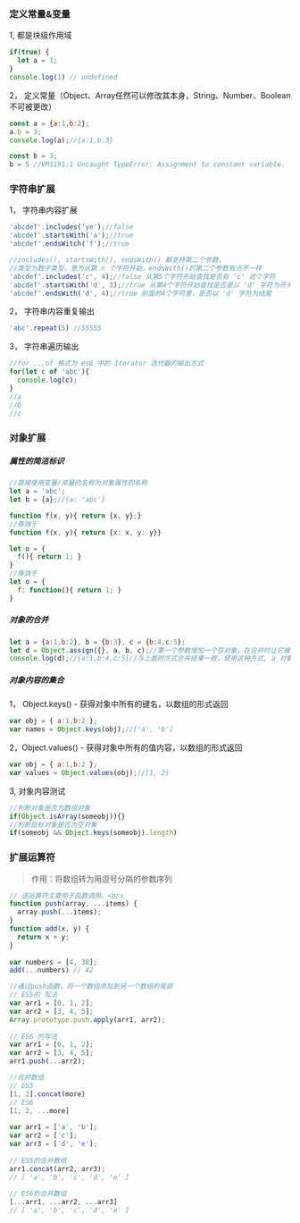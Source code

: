 ### 定义常量&变量

1, 都是块级作用域
```javascript
if(true) {
  let a = 1;
}
console.log(1) // undefined
```

2， 定义常量（Object、Array任然可以修改其本身，String、Number、Boolean不可被更改）
<!-- 对象类型的使用是指针式引用，常量只是指向了对象的指针，对象本身的内容却依然可以被修改 -->
```javascript
const a = {a:1,b:2};
a.b = 3;
console.log(a);//{a:1,b:3}

const b = 3;
b = 5 //VM1191:1 Uncaught TypeError: Assignment to constant variable.
```

### 字符串扩展
1， 字符串内容扩展
```javascript
'abcdef'.includes('ye');//false
'abcdef'.startsWith('a');//true
'abcdef'.endsWitch('f');//true

//includes(), startsWith(), endsWith() 都支持第二个参数，
//类型为数字类型，意为从第 n 个字符开始，endsWith()的第二个参数有点不一样
'abcdef'.includes('c', 4);//false 从第5个字符开始查找是否有 'c' 这个字符
'abcdef'.startsWith('d', 3);//true 从第4个字符开始查找是否是以 'd' 字符为开头
'abcdef'.endsWith('d', 4);//true 前面的4个字符里，是否以 'd' 字符为结尾
```

2， 字符串内容重复输出
```javascript
'abc'.repeat(5) //55555
```

3， 字符串遍历输出
```javascript
//for ...of 格式为 es6 中的 Iterator 迭代器的输出方式
for(let c of 'abc'){
  console.log(c);
}
//a
//b
//c
```
### 对象扩展

##### 属性的简洁标识
```javascript
//直接使用变量/常量的名称为对象属性的名称
let a = 'abc';
let b = {a};//{a: 'abc'}

function f(x, y){ return {x, y};}
//等效于
function f(x, y){ return {x: x, y: y}}

let o = {
  f(){ return 1; }
}
//等效于
let o = {
  f: function(){ return 1; }
}
```

##### 对象的合并
```javascript
let a = {a:1,b:2}, b = {b:3}, c = {b:4,c:5};
let d = Object.assign({}, a, b, c);//第一个参数增加一个空对象，在合并时让它被更新，不影响实际的对象变量内容
console.log(d);//{a:1,b:4,c:5}//与上面的方式合并结果一致，使用这种方式, a 对象的内容就不会被影响了
```

##### 对象内容的集合
1， Object.keys() - 获得对象中所有的键名，以数组的形式返回
```javascript
var obj = { a:1,b:2 };
var names = Object.keys(obj);//['a', 'b']
```
2，Object.values() - 获得对象中所有的值内容，以数组的形式返回
```javascript
var obj = { a:1,b:2 };
var values = Object.values(obj);//[1, 2]
```
3, 对象内容测试
```javascript
//判断对象是否为数组对象
if(Object.isArray(someobj)){}
//判断目标对象是否为空对象
if(someobj && Object.keys(someobj).length)
```


### 扩展运算符

> 作用：将数组转为用逗号分隔的参数序列


```javascript
// 该运算符主要用于函数调用。<br>
function push(array, ...items) {
  array.push(...items);
}
function add(x, y) {
  return x + y;
}
 
var numbers = [4, 38];
add(...numbers) // 42

//通过push函数，将一个数组添加到另一个数组的尾部
// ES5的 写法
var arr1 = [0, 1, 2];
var arr2 = [3, 4, 5];
Array.prototype.push.apply(arr1, arr2);
 
// ES6 的写法
var arr1 = [0, 1, 2];
var arr2 = [3, 4, 5];
arr1.push(...arr2);

//合并数组
// ES5
[1, 2].concat(more)
// ES6
[1, 2, ...more]
 
var arr1 = ['a', 'b'];
var arr2 = ['c'];
var arr3 = ['d', 'e'];
 
// ES5的合并数组
arr1.concat(arr2, arr3);
// [ 'a', 'b', 'c', 'd', 'e' ]
 
// ES6的合并数组
[...arr1, ...arr2, ...arr3]
// [ 'a', 'b', 'c', 'd', 'e' ]
```

